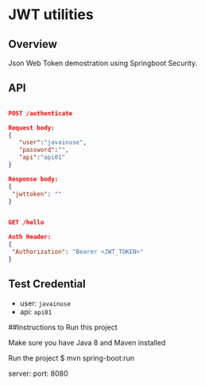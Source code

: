 # JWT utilities

## Overview 
 Json Web Token demostration using Springboot Security.
 
## API
 ```json
 
 POST /authenticate
 
 Request body:
{
    "user":"javainuse",
    "password":"",
    "api":"api01"
}

Response body:
{
  "jwttoken": ""
}


GET /hello

Auth Header: 
{
  "Authorization": "Bearer <JWT_TOKEN>"
}
 ``` 
 
 
 
 ## Test Credential 
 
 - user: `javainuse`
 - api: `api01`


##Instructions to Run this project

Make sure you have Java 8 and Maven installed

Run the project
$ mvn spring-boot:run

server:
  port: 8080
